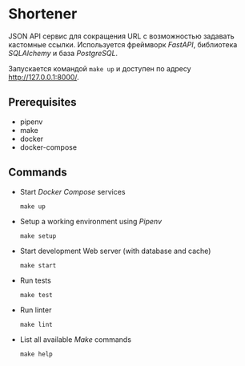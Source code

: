 # Shortener

JSON API сервис для сокращения URL с возможностью задавать кастомные ссылки.
Используется фреймворк _FastAPI_, библиотека _SQLAlchemy_ и база _PostgreSQL_.

Запускается командой `make up` и доступен по адресу <http://127.0.0.1:8000/>.

## Prerequisites

- pipenv
- make
- docker
- docker-compose

## Commands

- Start _Docker Compose_ services

  `make up`

- Setup a working environment using _Pipenv_

  `make setup`

- Start development Web server (with database and cache)

  `make start`

- Run tests

  `make test`

- Run linter

  `make lint`

- List all available _Make_ commands

  `make help`
